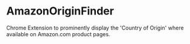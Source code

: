# AmazonOriginFinder
Chrome Extension to prominently display the 'Country of Origin' where available on Amazon.com product pages.
